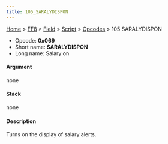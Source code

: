 ```yaml
---
title: 105_SARALYDISPON
---
```


[Home](../../../../Main_Page.md) > [FF8](../../../../FF8.md) > [Field](../../../Field.md) > [Script](../../Script.md) > [Opcodes](../Opcodes.md) > 105 SARALYDISPON

-   Opcode: **0x069**
-   Short name: **SARALYDISPON**
-   Long name: Salary on

#### Argument

none

#### Stack

none

#### Description

Turns on the display of salary alerts.
